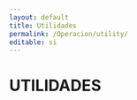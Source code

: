 ```yaml
---
layout: default
title: Utilidades
permalink: /Operacion/utility/
editable: si
---
```


# UTILIDADES

